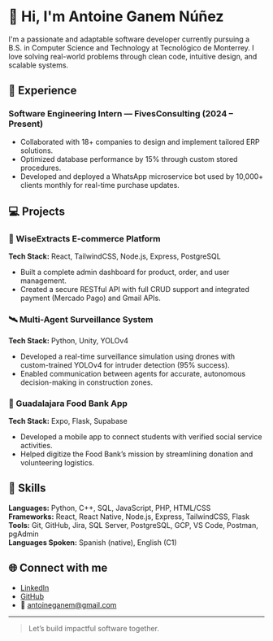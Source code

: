 # 👋 Hi, I'm Antoine Ganem Núñez

I'm a passionate and adaptable software developer currently pursuing a B.S. in Computer Science and Technology at Tecnológico de Monterrey. I love solving real-world problems through clean code, intuitive design, and scalable systems.

## 💼 Experience

### Software Engineering Intern — FivesConsulting (2024 – Present)
- Collaborated with 18+ companies to design and implement tailored ERP solutions.
- Optimized database performance by 15% through custom stored procedures.
- Developed and deployed a WhatsApp microservice bot used by 10,000+ clients monthly for real-time purchase updates.

## 💻 Projects

### 🛒 WiseExtracts E-commerce Platform
**Tech Stack:** React, TailwindCSS, Node.js, Express, PostgreSQL  
- Built a complete admin dashboard for product, order, and user management.
- Created a secure RESTful API with full CRUD support and integrated payment (Mercado Pago) and Gmail APIs.

### 🛰️ Multi-Agent Surveillance System
**Tech Stack:** Python, Unity, YOLOv4  
- Developed a real-time surveillance simulation using drones with custom-trained YOLOv4 for intruder detection (95% success).
- Enabled communication between agents for accurate, autonomous decision-making in construction zones.

### 🍲 Guadalajara Food Bank App
**Tech Stack:** Expo, Flask, Supabase  
- Developed a mobile app to connect students with verified social service activities.
- Helped digitize the Food Bank’s mission by streamlining donation and volunteering logistics.

## 🧠 Skills

**Languages:** Python, C++, SQL, JavaScript, PHP, HTML/CSS  
**Frameworks:** React, React Native, Node.js, Express, TailwindCSS, Flask  
**Tools:** Git, GitHub, Jira, SQL Server, PostgreSQL, GCP, VS Code, Postman, pgAdmin  
**Languages Spoken:** Spanish (native), English (C1)

## 🌐 Connect with me

- [LinkedIn](https://www.linkedin.com/in/antoineganem/)
- [GitHub](https://github.com/antoineganem)
- 📧 antoineganem@gmail.com

---
> Let’s build impactful software together.
